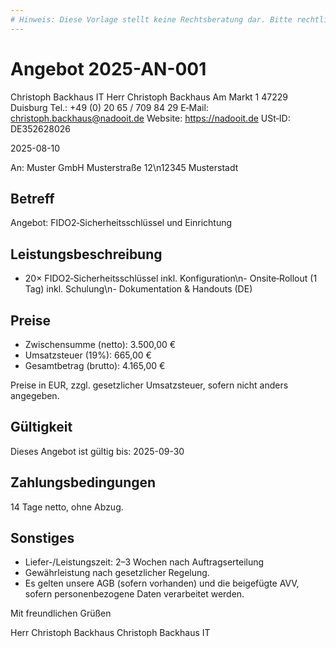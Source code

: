 ```yaml
---
# Hinweis: Diese Vorlage stellt keine Rechtsberatung dar. Bitte rechtlich prüfen lassen.
---
```


# Angebot 2025-AN-001

Christoph Backhaus IT
Herr Christoph Backhaus
Am Markt 1
47229 Duisburg
Tel.: +49 (0) 20 65 / 709 84 29
E‑Mail: christoph.backhaus@nadooit.de
Website: https://nadooit.de
USt‑ID: DE352628026

2025-08-10

An:
Muster GmbH
Musterstraße 12\n12345 Musterstadt

## Betreff
Angebot: FIDO2‑Sicherheitsschlüssel und Einrichtung

## Leistungsbeschreibung
- 20× FIDO2‑Sicherheitsschlüssel inkl. Konfiguration\n- Onsite‑Rollout (1 Tag) inkl. Schulung\n- Dokumentation & Handouts (DE)

## Preise
- Zwischensumme (netto): 3.500,00 €
- Umsatzsteuer (19%): 665,00 €
- Gesamtbetrag (brutto): 4.165,00 €

Preise in EUR, zzgl. gesetzlicher Umsatzsteuer, sofern nicht anders angegeben.

## Gültigkeit
Dieses Angebot ist gültig bis: 2025-09-30

## Zahlungsbedingungen
14 Tage netto, ohne Abzug.

## Sonstiges
- Liefer-/Leistungszeit: 2–3 Wochen nach Auftragserteilung
- Gewährleistung nach gesetzlicher Regelung.
- Es gelten unsere AGB (sofern vorhanden) und die beigefügte AVV, sofern personenbezogene Daten verarbeitet werden.

Mit freundlichen Grüßen

Herr Christoph Backhaus
Christoph Backhaus IT
